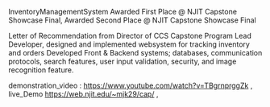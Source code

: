 InventoryManagementSystem
Awarded First Place @ NJIT Capstone Showcase Final,
Awarded Second Place @ NJIT Capstone Showcase Final

Letter of Recommendation from Director of CCS Capstone Program
Lead Developer, designed and implemented websystem for tracking inventory and orders
Developed Front & Backend systems; databases, communication protocols, search features,
user input validation, security, and image recognition feature.

demonstration_video :
https://www.youtube.com/watch?v=TBgrnprggZk ,
live_Demo
https://web.njit.edu/~mjk29/cap/ ,

